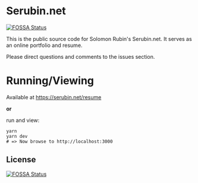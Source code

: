 # Serubin.net
[![FOSSA Status](https://app.fossa.io/api/projects/git%2Bgithub.com%2FSerubin%2FSerubin-net.svg?type=shield)](https://app.fossa.io/projects/git%2Bgithub.com%2FSerubin%2FSerubin-net?ref=badge_shield)


This is the public source code for Solomon Rubin's Serubin.net. It serves as an online portfolio and resume.

Please direct questions and comments to the issues section.

# Running/Viewing
Available at https://serubin.net/resume

**or**

run and view:
```shell
yarn
yarn dev
# => Now browse to http://localhost:3000
```


## License
[![FOSSA Status](https://app.fossa.io/api/projects/git%2Bgithub.com%2FSerubin%2FSerubin-net.svg?type=large)](https://app.fossa.io/projects/git%2Bgithub.com%2FSerubin%2FSerubin-net?ref=badge_large)
